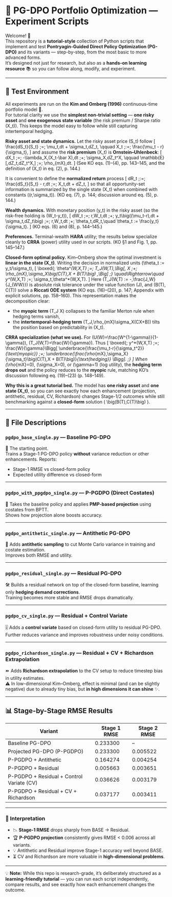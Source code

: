 # 🐍 PG-DPO Portfolio Optimization — Experiment Scripts

Welcome! 🎉  
This repository is a **tutorial-style** collection of Python scripts that implement and test **Pontryagin-Guided Direct Policy Optimization (PG-DPO)** and its variants — step-by-step, from the most basic to more advanced forms.  
It’s designed not just for research, but also as a **hands-on learning resource** 📚 so you can follow along, modify, and experiment.

---

## 🧪 Test Environment

All experiments are run on the **Kim and Omberg (1996)** continuous-time portfolio model 🏦.  
For tutorial clarity we use the **simplest non-trivial setting** — **one risky asset** and **one exogenous state variable** (the risk premium / Sharpe ratio \(X_t\)). This keeps the model easy to follow while still capturing intertemporal hedging.

**Risky asset and state dynamics.** Let the risky asset price \(S_t\) follow
\[
\frac{dS_t}{S_t} \;=\; \mu_t\,dt + \sigma_t\,dZ_t,
\qquad
X_t \;:=\; \frac{\mu_t - r}{\sigma_t},
\]
and assume the **risk premium** \(X_t\) is **Ornstein–Uhlenbeck**:
\[
dX_t \;=\; -\lambda_X\,(X_t-\bar X)\,dt \;+\; \sigma_X\,dZ_t^X,
\qquad
\mathbb{E}[\,dZ_t\,dZ_t^X\,] \;=\; \rho_{mX}\,dt.
\]
(See KO eqs. (1)–(4), pp. 143–145, and the definition of \(X_t\) in eq. (2), p. 144.)  

It is convenient to define the **normalized return** process
\[
dR_t \;:=\; \frac{dS_t}{S_t} - r\,dt \;=\; X_t\,dt + dZ_t,
\]
so that all opportunity-set information is summarized by the single state \(X_t\) when combined with constants \((r,\sigma_t)\). (KO eq. (7), p. 144; discussion around eq. (5), p. 144.)

**Wealth dynamics.** With monetary position \(y_t\) in the risky asset (so the risk-free holding is \(W_t-y_t\)),
\[
dW_t \;=\; r\,W_t\,dt \;+\; y_t\big((\mu_t-r)\,dt + \sigma_t\,dZ_t\big)
\;=\; r\,W_t\,dt \;+\; \theta_t\,dR_t,\quad
\theta_t := \frac{y_t}{\sigma_t}.
\]
(KO eqs. (6) and (8), p. 144–145.)

**Preferences.** Terminal-wealth **HARA** utility; the results below specialize cleanly to **CRRA** (power) utility used in our scripts. (KO §1 and Fig. 1, pp. 145–147.)

**Closed-form optimal policy.** Kim–Omberg show the optimal investment is **linear in the state \(X_t\)**. Writing the decision in normalized units \(\theta_t := y_t/\sigma_t\),
\[
\boxed{\;
\theta^*(W,X,T)
\;=\;
T_J(W,T)\,\Big[\, X \;+\; \rho_{mX}\,\sigma_X\big(C(T)\,X + B(T)\big) \,\Big]
\;}
\quad\Rightarrow\quad
y^*(W,X,T) \;=\; \sigma_t\,\theta^*(W,X,T).
\]
Here \(T_J(W,T) := -\,\frac{J_W}{J_{WW}}\) is absolute risk tolerance under the value function \(J\), and \(B(T), C(T)\) solve a **Riccati ODE system** (KO eqs. (16)–(20), p. 147; Appendix with explicit solutions, pp. 158–160). This representation makes the decomposition clear:  
- the **myopic term** \(T_J X\) collapses to the familiar Merton rule when hedging terms vanish,  
- the **intertemporal-hedging term** \(T_J\,\rho_{mX}\sigma_X(CX+B)\) tilts the position based on predictability in \(X_t\).

**CRRA specialization (what we use).** For \(U(W)=\frac{W^{1-\gamma}}{1-\gamma}\), \(T_J(W,T)=\frac{W}{\gamma}\). Thus
\[
\boxed{\;
y^*(W,X,T)
\;=\;
\frac{W}{\gamma}\Bigg[
\underbrace{\frac{\mu_t-r}{\sigma_t^2}}_{\text{myopic}}
\;+\;
\underbrace{\frac{\rho_{mX}\,\sigma_X}{\sigma_t}\big(C(T)\,X + B(T)\big)}_{\text{hedging}}
\Bigg].
\;}
\]
When \(\rho_{mX}=0\), \(\sigma_X=0\), or \(\gamma=1\) (log utility), the **hedging term drops out** and the policy reduces to the **myopic** rule, matching KO’s discussion following eq. (19)–(23) (p. 148–149).

**Why this is a great tutorial bed.** The model has **one risky asset** and **one state \(X_t\)**, so you can see exactly how each enhancement (projection, antithetic, residual, CV, Richardson) changes Stage-1/2 outcomes while still benchmarking against a **closed-form** solution \( \big(B(T),C(T)\big) \).

---

## 📂 File Descriptions

### `pgdpo_base_single.py` — **Baseline PG-DPO**
🚀 The starting point.  
Trains a Stage-1 PG-DPO policy **without** variance reduction or other enhancements. Reports:
- Stage-1 RMSE vs closed-form policy
- Expected utility difference vs closed-form

---

### `pgdpo_with_ppgdpo_single.py` — **P-PGDPO (Direct Costates)**
🎯 Takes the baseline policy and applies **PMP-based projection** using costates from BPTT.  
Shows how projection alone boosts accuracy.

---

### `pgdpo_antithetic_single.py` — **Antithetic PG-DPO**
🔄 Adds **antithetic sampling** to cut Monte Carlo variance in training and costate estimation.  
Improves both RMSE and utility.

---

### `pgdpo_residual_single.py` — **Residual PG-DPO**
🛠 Builds a residual network on top of the closed-form baseline, learning only **hedging demand corrections**.  
Training becomes more stable and RMSE drops dramatically.

---

### `pgdpo_cv_single.py` — **Residual + Control Variate**
🎚 Adds a **control variate** based on closed-form utility to residual PG-DPO.  
Further reduces variance and improves robustness under noisy conditions.

---

### `pgdpo_richardson_single.py` — **Residual + CV + Richardson Extrapolation**
⏩ Adds **Richardson extrapolation** to the CV setup to reduce timestep bias in utility estimates.  
⚠️ In low-dimensional Kim–Omberg, effect is minimal (and can be slightly negative) due to already tiny bias, but **in high dimensions it can shine** ✨.

---

## 📊 Stage-by-Stage RMSE Results

| Variant                                   | Stage 1 RMSE | Stage 2 RMSE |
|-------------------------------------------|--------------|--------------|
| Baseline PG-DPO                           | 0.233300     | –            |
| Projected PG-DPO (P-PGDPO)                 | 0.233300     | 0.005522     |
| P-PGDPO + Antithetic                       | 0.164274     | 0.004254     |
| P-PGDPO + Residual                         | 0.005663     | 0.003651     |
| P-PGDPO + Residual + Control Variate (CV)  | 0.036626     | 0.003179     |
| P-PGDPO + Residual + CV + Richardson       | 0.037177     | 0.003411     |

---

### 📝 Interpretation
- 📉 **Stage-1 RMSE** drops sharply from BASE → Residual.  
- 🏆 **P-PGDPO projection** consistently gives RMSE < 0.006 across all variants.  
- 💡 Antithetic and Residual improve Stage-1 accuracy well beyond BASE.  
- ⏳ CV and Richardson are more valuable in **high-dimensional problems**.

---

💡 **Note:** While this repo is research-grade, it’s deliberately structured as a **learning-friendly tutorial** — you can run each script independently, compare results, and see exactly how each enhancement changes the outcome.

